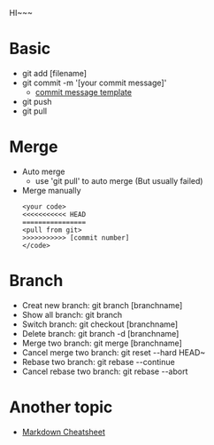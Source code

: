 HI~~~
# Basic
- git add [filename]
- git commit -m '[your commit message]'
	- [commit message template](https://gist.github.com/adeekshith/cd4c95a064977cdc6c50) 
- git push
- git pull

# Merge
- Auto merge 
	- use 'git pull' to auto merge (But usually failed)
- Merge manually
	```
	<your code>
	<<<<<<<<<<< HEAD
	================
	<pull from git>
	>>>>>>>>>>> [commit number]
	</code>
	```
# Branch
- Creat new branch: git branch [branchname]
- Show all branch: git branch
- Switch branch: git checkout [branchname]
- Delete branch: git branch -d [branchname]
- Merge two branch: git merge [branchname]
- Cancel merge two branch: git reset --hard HEAD~
- Rebase two branch: git rebase --continue
- Cancel rebase two branch: git rebase --abort

# Another topic
- [Markdown Cheatsheet](https://github.com/adam-p/markdown-here/wiki/Markdown-Cheatsheet)
	
	
